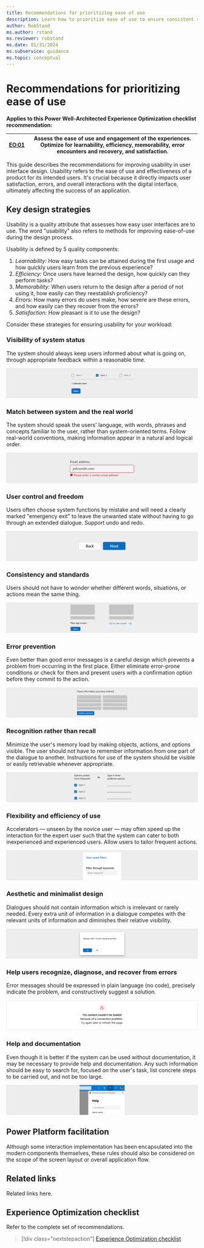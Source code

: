 ```yaml
---
title: Recommendations for prioritizing ease of use
description: Learn how to prioritize ease of use to ensure consistent success with user experience optimization.
author: RobStand
ms.author: rstand
ms.reviewer: robstand
ms.date: 01/31/2024
ms.subservice: guidance
ms.topic: conceptual
---
```


# Recommendations for prioritizing ease of use

**Applies to this Power Well-Architected Experience Optimization checklist recommendation:**

|[EO:01](checklist.md)| **Assess the ease of use and engagement of the experiences. Optimize for learnability, efficiency, memorability, error encounters and recovery, and satisfaction.** |
|---|---|

This guide describes the recommendations for improving usability in user interface design. Usability refers to the ease of use and effectiveness of a product for its intended users. It's crucial because it directly impacts user satisfaction, errors, and overall interactions with the digital interface, ultimately affecting the success of an application.

## Key design strategies

Usability is a quality attribute that assesses how easy user interfaces are to use. The word "usability" also refers to methods for improving ease-of-use during the design process.

Usability is defined by 5 quality components:
1. _Learnability:_ How easy tasks can be attained during the first usage and how quickly users learn from the previous experience?
1. _Efficiency:_ Once users have learned the design, how quickly can they perform tasks?
1. _Memorability:_ When users return to the design after a period of not using it, how easily can they reestablish proficiency?
1. _Errors:_ How many errors do users make, how severe are these errors, and how easily can they recover from the errors?
1. _Satisfaction:_ How pleasant is it to use the design?

Consider these strategies for ensuring usability for your workload:

### Visibility of system status
The system should always keep users informed about what is going on, through appropriate feedback within a reasonable time.

![Alt](./media/usability/h1.svg)

### Match between system and the real world
The system should speak the users' language, with words, phrases and concepts familiar to the user, rather than system-oriented terms. Follow real-world conventions, making information appear in a natural and logical order.

![Alt](./media/usability/h2.svg)

### User control and freedom
Users often choose system functions by mistake and will need a clearly marked "emergency exit" to leave the unwanted state without having to go through an extended dialogue. Support undo and redo.

![Alt](./media/usability/h3.svg)

### Consistency and standards
Users should not have to wonder whether different words, situations, or actions mean the same thing.

![Alt](./media/usability/h4.svg)

### Error prevention
Even better than good error messages is a careful design which prevents a problem from occurring in the first place. Either eliminate error-prone conditions or check for them and present users with a confirmation option before they commit to the action.

![Alt](./media/usability/h5.svg)

### Recognition rather than recall
Minimize the user's memory load by making objects, actions, and options visible. The user should not have to remember information from one part of the dialogue to another. Instructions for use of the system should be visible or easily retrievable whenever appropriate.

![Alt](./media/usability/h6.svg)

### Flexibility and efficiency of use
Accelerators — unseen by the novice user — may often speed up the interaction for the expert user such that the system can cater to both inexperienced and experienced users. Allow users to tailor frequent actions.

![Alt](./media/usability/h7.svg)

### Aesthetic and minimalist design
Dialogues should not contain information which is irrelevant or rarely needed. Every extra unit of information in a dialogue competes with the relevant units of information and diminishes their relative visibility.

![Alt](./media/usability/h8.svg)

### Help users recognize, diagnose, and recover from errors 
Error messages should be expressed in plain language (no code), precisely indicate the problem, and constructively suggest a solution.

![Alt](./media/usability/h9.svg)

### Help and documentation
Even though it is better if the system can be used without documentation, it may be necessary to provide help and documentation. Any such information should be easy to search for, focused on the user's task, list concrete steps to be carried out, and not be too large.

![Alt](./media/usability/h10.svg)

## Power Platform facilitation

Although some interaction implementation has been encapsulated into the modern components themselves, these rules should also be considered on the scope of the screen layout or overall application flow.

## Related links

Related links here.

## Experience Optimization checklist

Refer to the complete set of recommendations.

> [!div class="nextstepaction"]
> [Experience Optimization checklist](checklist.md)
